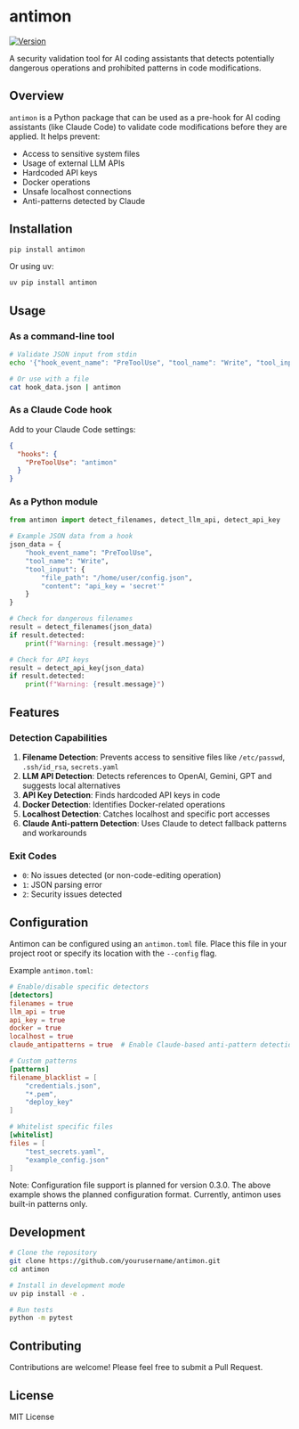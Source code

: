 # antimon

[![Version](https://img.shields.io/badge/version-0.1.0-blue.svg)](https://github.com/yourusername/antimon/releases)

A security validation tool for AI coding assistants that detects potentially dangerous operations and prohibited patterns in code modifications.

## Overview

`antimon` is a Python package that can be used as a pre-hook for AI coding assistants (like Claude Code) to validate code modifications before they are applied. It helps prevent:

- Access to sensitive system files
- Usage of external LLM APIs
- Hardcoded API keys
- Docker operations
- Unsafe localhost connections
- Anti-patterns detected by Claude

## Installation

```bash
pip install antimon
```

Or using uv:

```bash
uv pip install antimon
```

## Usage

### As a command-line tool

```bash
# Validate JSON input from stdin
echo '{"hook_event_name": "PreToolUse", "tool_name": "Write", "tool_input": {"file_path": "/etc/passwd", "content": "test"}}' | antimon

# Or use with a file
cat hook_data.json | antimon
```

### As a Claude Code hook

Add to your Claude Code settings:

```json
{
  "hooks": {
    "PreToolUse": "antimon"
  }
}
```

### As a Python module

```python
from antimon import detect_filenames, detect_llm_api, detect_api_key

# Example JSON data from a hook
json_data = {
    "hook_event_name": "PreToolUse",
    "tool_name": "Write", 
    "tool_input": {
        "file_path": "/home/user/config.json",
        "content": "api_key = 'secret'"
    }
}

# Check for dangerous filenames
result = detect_filenames(json_data)
if result.detected:
    print(f"Warning: {result.message}")

# Check for API keys
result = detect_api_key(json_data)
if result.detected:
    print(f"Warning: {result.message}")
```

## Features

### Detection Capabilities

1. **Filename Detection**: Prevents access to sensitive files like `/etc/passwd`, `.ssh/id_rsa`, `secrets.yaml`
2. **LLM API Detection**: Detects references to OpenAI, Gemini, GPT and suggests local alternatives
3. **API Key Detection**: Finds hardcoded API keys in code
4. **Docker Detection**: Identifies Docker-related operations
5. **Localhost Detection**: Catches localhost and specific port accesses
6. **Claude Anti-pattern Detection**: Uses Claude to detect fallback patterns and workarounds

### Exit Codes

- `0`: No issues detected (or non-code-editing operation)
- `1`: JSON parsing error
- `2`: Security issues detected

## Configuration

Antimon can be configured using an `antimon.toml` file. Place this file in your project root or specify its location with the `--config` flag.

Example `antimon.toml`:

```toml
# Enable/disable specific detectors
[detectors]
filenames = true
llm_api = true
api_key = true
docker = true
localhost = true
claude_antipatterns = true  # Enable Claude-based anti-pattern detection

# Custom patterns
[patterns]
filename_blacklist = [
    "credentials.json",
    "*.pem",
    "deploy_key"
]

# Whitelist specific files
[whitelist]
files = [
    "test_secrets.yaml",
    "example_config.json"
]
```

Note: Configuration file support is planned for version 0.3.0. The above example shows the planned configuration format. Currently, antimon uses built-in patterns only.

## Development

```bash
# Clone the repository
git clone https://github.com/yourusername/antimon.git
cd antimon

# Install in development mode
uv pip install -e .

# Run tests
python -m pytest
```

## Contributing

Contributions are welcome! Please feel free to submit a Pull Request.

## License

MIT License